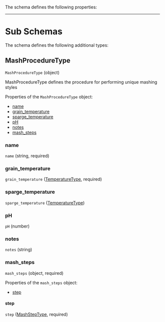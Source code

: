 The schema defines the following properties:

---

# Sub Schemas

The schema defines the following additional types:

## MashProcedureType
`MashProcedureType` (object)

MashProcedureType defines the procedure for performing unique mashing styles

Properties of the `MashProcedureType` object:

* [name](#name)
* [grain_temperature](#grain_temperature)
* [sparge_temperature](#sparge_temperature)
* [pH](#pH)
* [notes](#notes)
* [mash_steps](#mash_steps)

### name
 `name` (string, required)

### grain_temperature
 `grain_temperature` ([TemperatureType](measureable_units.json.md/#temperaturetype), required)

### sparge_temperature
 `sparge_temperature` ([TemperatureType](measureable_units.json.md/#temperaturetype))

### pH
 `pH` (number)

### notes
 `notes` (string)

### mash_steps
 `mash_steps` (object, required)

Properties of the `mash_steps` object:

* [step](#step)

#### step
 `step` ([MashStepType](mash_step.json.md/#mashsteptype), required)